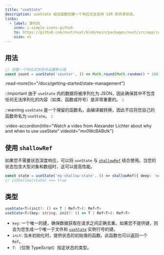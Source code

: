 ```yaml
---
title: "useState"
description: useState 组合函数创建一个响应式且支持 SSR 的共享状态。
links:
  - label: 源代码
    icon: i-simple-icons-github
    to: https://github.com/nuxt/nuxt/blob/main/packages/nuxt/src/app/composables/state.ts
    size: xs
---
```


## 用法

```ts
// 创建一个响应式状态并设置默认值
const count = useState('counter', () => Math.round(Math.random() * 100))
```

:read-more{to="/docs/getting-started/state-management"}

::important
由于 `useState` 内的数据将被序列化为 JSON，因此确保其中不包含任何无法序列化的内容（如类、函数或符号）是非常重要的。
::

::warning
`useState` 是一个保留的函数名，由编译器转换，因此不应将您自己的函数命名为 `useState`。
::

:video-accordion{title="Watch a video from Alexander Lichter about why and when to use useState" videoId="mv0WcBABcIk"}

## 使用 `shallowRef`

如果您不需要状态深度响应，可以将 `useState` 与 [`shallowRef`](https://vue.zhcndoc.com/api/reactivity-advanced.html#shallowref) 结合使用。当您的状态包含大型对象和数组时，这可以提高性能。

```ts
const state = useState('my-shallow-state', () => shallowRef({ deep: 'not reactive' }))
// isShallow(state) === true
```

## 类型

```ts
useState<T>(init?: () => T | Ref<T>): Ref<T>
useState<T>(key: string, init?: () => T | Ref<T>): Ref<T>
```

- `key`: 一个唯一的键，确保数据获取在请求之间正确去重。如果您不提供键，则会为您生成一个唯一于文件和 [`useState`](/docs/api/composables/use-state) 实例行号的键。
- `init`: 当未初始化时，提供状态的初始值的函数。此函数也可以返回一个 `Ref`。
- `T`: （仅限 TypeScript）指定状态的类型。
